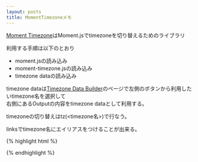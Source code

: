 ```yaml
---
layout: posts
title: MomentTimezoneメモ
---
```

[Moment Timezone](http://momentjs.com/timezone/)はMoment.jsでtimezoneを切り替えるためのライブラリ  
  
利用する手順は以下のとおり  
  
* moment.jsの読み込み
* moment-timezone.jsの読み込み
* timezone dataの読み込み

timezone dataは[Timezone Data Builder](http://momentjs.com/timezone/data/)のページで左側のボタンから利用したいtimezone名を選択して  
右側にあるOutputの内容をtimezone dataとして利用する。  
  
timezoneの切り替えはtz(&lt;timezone名&gt;)で行なう。  

linksでtimezone名にエイリアスをつけることが出来る。  
  
{% highlight html %}
<script src="http://cdnjs.cloudflare.com/ajax/libs/moment.js/2.1.0/moment.min.js"></script>
<script src="https://rawgithub.com/timrwood/moment-timezone/0.0.1/min/moment-timezone.min.js"></script>
<script>
//バンコクとシンガポールを選択
moment.tz.add({
   "zones": {
       "Asia/Bangkok": [
           "6:42:4 - LMT 1880 6:42:4",
           "6:42:4 - BMT 1920_3 6:42:4",
           "7 - ICT"
       ],
       "Asia/Singapore": [
           "6:55:25 - LMT 1901_0_1 6:55:25",
           "6:55:25 - SMT 1905_5_1 6:55:25",
           "7 - MALT 1933_0_1 7",
           "7:20 - MALST 1936_0_1 7:20",
           "7:20 - MALT 1941_8_1 7:20",
           "7:30 - MALT 1942_1_16 7:30",
           "9 - JST 1945_8_12 9",
           "7:30 - MALT 1965_7_9 7:30",
           "7:30 - SGT 1982_0_1 7:30",
           "8 - SGT"
       ]
   },
   "rules": {},
    //Asia/BangkokをBにリンクする。
   "links": {"B": "Asia/Bangkok"}
});
</script>
<script>
var m = moment();
//バンコクの現地時間
console.log(m.tz("Asia/Bangkok").format());
//シンガポールの現地時間
console.log(m.tz("Asia/Singapore").format());
//バンコクの現地時間
console.log(m.tz("B").format());
</script>
{% endhighlight %}
